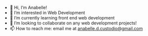 - 👋 Hi, I’m Anabelle!
- 👀 I’m interested in Web Development
- 🌱 I’m currently learning front end web development
- 💞️ I’m looking to collaborate on any web development projects!
- 📫 How to reach me: email me at anabelle.d.custodio@gmail.com

<!---
AnabelleCustodio/AnabelleCustodio is a ✨ special ✨ repository because its `README.md` (this file) appears on your GitHub profile.
You can click the Preview link to take a look at your changes.
--->
